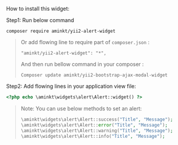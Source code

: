 How to install this widget:

Step1: Run below command
```
composer require aminkt/yii2-alert-widget
```

>   Or add flowing line to require part of `composer.json` :
>   ```
>   "aminkt/yii2-alert-widget": "*",
>   ```
>   
>   And then run bellow command in your composer :
>   ```
>   Composer update aminkt/yii2-bootstrap-ajax-modal-widget
>   ```



Step2: Add flowing lines in your application view file:

```php
<?php echo \aminkt\widgets\alert\Alert::widget() ?>
```

>   Note: You can use below methods to set an alert:
>   ```php
>   \aminkt\widgets\alert\Alert::success("Title", "Message");
>   \aminkt\widgets\alert\Alert::error("Title", "Message");
>   \aminkt\widgets\alert\Alert::warning("Title", "Message");
>   \aminkt\widgets\alert\Alert::info("Title", "Message");